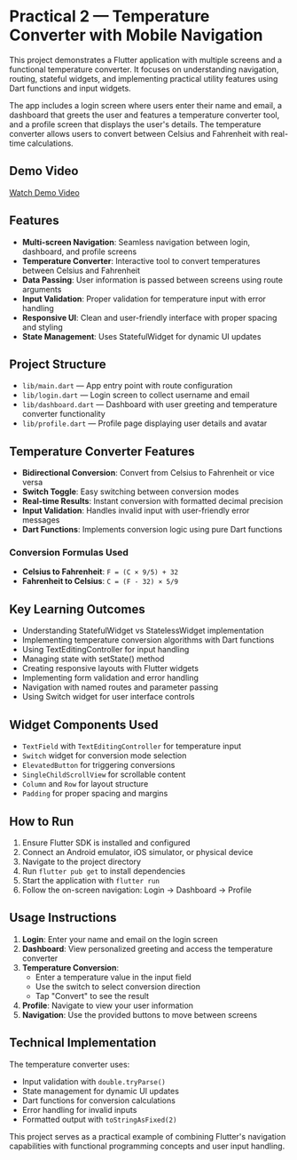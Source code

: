 # Practical 2 — Temperature Converter with Mobile Navigation

This project demonstrates a Flutter application with multiple screens and a functional temperature converter. It focuses on understanding navigation, routing, stateful widgets, and implementing practical utility features using Dart functions and input widgets.

The app includes a login screen where users enter their name and email, a dashboard that greets the user and features a temperature converter tool, and a profile screen that displays the user's details. The temperature converter allows users to convert between Celsius and Fahrenheit with real-time calculations.

## Demo Video

[Watch Demo Video](./media/PR_2.mp4)

## Features

- **Multi-screen Navigation**: Seamless navigation between login, dashboard, and profile screens
- **Temperature Converter**: Interactive tool to convert temperatures between Celsius and Fahrenheit
- **Data Passing**: User information is passed between screens using route arguments
- **Input Validation**: Proper validation for temperature input with error handling
- **Responsive UI**: Clean and user-friendly interface with proper spacing and styling
- **State Management**: Uses StatefulWidget for dynamic UI updates

## Project Structure

- `lib/main.dart` — App entry point with route configuration
- `lib/login.dart` — Login screen to collect username and email
- `lib/dashboard.dart` — Dashboard with user greeting and temperature converter functionality
- `lib/profile.dart` — Profile page displaying user details and avatar

## Temperature Converter Features

- **Bidirectional Conversion**: Convert from Celsius to Fahrenheit or vice versa
- **Switch Toggle**: Easy switching between conversion modes
- **Real-time Results**: Instant conversion with formatted decimal precision
- **Input Validation**: Handles invalid input with user-friendly error messages
- **Dart Functions**: Implements conversion logic using pure Dart functions

### Conversion Formulas Used

- **Celsius to Fahrenheit**: `F = (C × 9/5) + 32`
- **Fahrenheit to Celsius**: `C = (F - 32) × 5/9`

## Key Learning Outcomes

- Understanding StatefulWidget vs StatelessWidget implementation
- Implementing temperature conversion algorithms with Dart functions
- Using TextEditingController for input handling
- Managing state with setState() method
- Creating responsive layouts with Flutter widgets
- Implementing form validation and error handling
- Navigation with named routes and parameter passing
- Using Switch widget for user interface controls

## Widget Components Used

- `TextField` with `TextEditingController` for temperature input
- `Switch` widget for conversion mode selection
- `ElevatedButton` for triggering conversions
- `SingleChildScrollView` for scrollable content
- `Column` and `Row` for layout structure
- `Padding` for proper spacing and margins

## How to Run

1. Ensure Flutter SDK is installed and configured
2. Connect an Android emulator, iOS simulator, or physical device
3. Navigate to the project directory
4. Run `flutter pub get` to install dependencies
5. Start the application with `flutter run`
6. Follow the on-screen navigation: Login → Dashboard → Profile

## Usage Instructions

1. **Login**: Enter your name and email on the login screen
2. **Dashboard**: View personalized greeting and access the temperature converter
3. **Temperature Conversion**: 
   - Enter a temperature value in the input field
   - Use the switch to select conversion direction
   - Tap "Convert" to see the result
4. **Profile**: Navigate to view your user information
5. **Navigation**: Use the provided buttons to move between screens

## Technical Implementation

The temperature converter uses:
- Input validation with `double.tryParse()`
- State management for dynamic UI updates
- Dart functions for conversion calculations
- Error handling for invalid inputs
- Formatted output with `toStringAsFixed(2)`

This project serves as a practical example of combining Flutter's navigation capabilities with functional programming concepts and user input handling.
